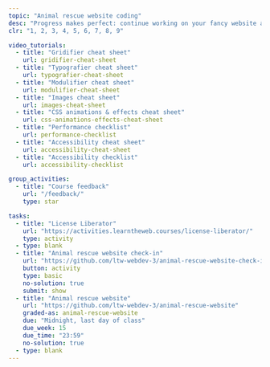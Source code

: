 ```yaml
---
topic: "Animal rescue website coding"
desc: "Progress makes perfect: continue working on your fancy website and show the teacher some progress."
clr: "1, 2, 3, 4, 5, 6, 7, 8, 9"

video_tutorials:
  - title: "Gridifier cheat sheet"
    url: gridifier-cheat-sheet
  - title: "Typografier cheat sheet"
    url: typografier-cheat-sheet
  - title: "Modulifier cheat sheet"
    url: modulifier-cheat-sheet
  - title: "Images cheat sheet"
    url: images-cheat-sheet
  - title: "CSS animations & effects cheat sheet"
    url: css-animations-effects-cheat-sheet
  - title: "Performance checklist"
    url: performance-checklist
  - title: "Accessibility cheat sheet"
    url: accessibility-cheat-sheet
  - title: "Accessibility checklist"
    url: accessibility-checklist

group_activities:
  - title: "Course feedback"
    url: "/feedback/"
    type: star

tasks:
  - title: "License Liberator"
    url: "https://activities.learntheweb.courses/license-liberator/"
    type: activity
  - type: blank
  - title: "Animal rescue website check-in"
    url: "https://github.com/ltw-webdev-3/animal-rescue-website-check-in"
    button: activity
    type: basic
    no-solution: true
    submit: show
  - title: "Animal rescue website"
    url: "https://github.com/ltw-webdev-3/animal-rescue-website"
    graded-as: animal-rescue-website
    due: "Midnight, last day of class"
    due_week: 15
    due_time: "23:59"
    no-solution: true
  - type: blank
---
```

